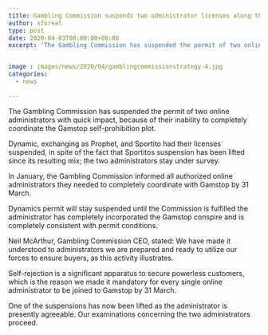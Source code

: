 ```yaml
---
title: Gambling Commission suspends two administrator licenses along these lines restoring one
author: xforeal 
type: post
date: 2020-04-03T00:00:00+00:00
excerpt: 'The Gambling Commission has suspended the permit of two online administrators with quick impact, because of their inability to completely coordinate the Gamstop self-rejection scheme '


image : images/news/2020/04/gamblingcommissionstrategy-4.jpg
categories:
  - news

---
```

The Gambling Commission has suspended the permit of two online administrators with quick impact, because of their inability to completely coordinate the Gamstop self-prohibition plot. 

Dynamic, exchanging as Prophet, and Sportito had their licenses suspended, in spite of the fact that Sportitos suspension has been lifted since its resulting mix; the two administrators stay under survey. 

In January, the Gambling Commission informed all authorized online administrators they needed to completely coordinate with Gamstop by 31 March. 

Dynamics permit will stay suspended until the Commission is fulfilled the administrator has completely incorporated the Gamstop conspire and is completely consistent with permit conditions. 

Neil McArthur, Gambling Commission CEO, stated: We have made it understood to administrators we are prepared and ready to utilize our forces to ensure buyers, as this activity illustrates. 

Self-rejection is a significant apparatus to secure powerless customers, which is the reason we made it mandatory for every single online administrator to be joined to Gamstop by 31 March. 

One of the suspensions has now been lifted as the administrator is presently agreeable. Our examinations concerning the two administrators proceed.